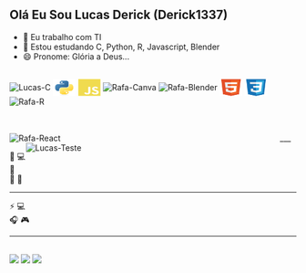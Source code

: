 ## Olá Eu Sou Lucas Derick (Derick1337)
- 🔭 Eu trabalho com TI
- 🌱 Estou estudando C, Python, R, Javascript, Blender
- 😄 Pronome: Glória a Deus...
<div style="display: inline_block"><br>
  <img align="center" alt="Lucas-C" height="30" width="40" src="https://cdn.jsdelivr.net/gh/devicons/devicon@latest/icons/c/c-original.svg">
  <img align="center" alt="Rafa-Python" height="30" width="40" src="https://raw.githubusercontent.com/devicons/devicon/master/icons/python/python-original.svg">
  <img align="center" alt="Rafa-Js" height="30" width="40" src="https://raw.githubusercontent.com/devicons/devicon/master/icons/javascript/javascript-plain.svg">
  <img align="center" alt="Rafa-Canva" height="30" width="40" src="https://cdn.jsdelivr.net/gh/devicons/devicon@latest/icons/canva/canva-original.svg">
  <img align="center" alt="Rafa-Blender" height="30" width="40" src="https://cdn.jsdelivr.net/gh/devicons/devicon@latest/icons/blender/blender-original.svg">
  <img align="center" alt="Rafa-HTML" height="30" width="40" src="https://raw.githubusercontent.com/devicons/devicon/master/icons/html5/html5-original.svg">
  <img align="center" alt="Rafa-CSS" height="30" width="40" src="https://raw.githubusercontent.com/devicons/devicon/master/icons/css3/css3-original.svg">
  <img align="center" alt="Rafa-R" height="30" width="40" src="https://cdn.jsdelivr.net/gh/devicons/devicon@latest/icons/rstudio/rstudio-original.svg">
</div>
  
  ##
 
<div style="display: inline_block"><br>
    <img align="left" alt="Rafa-React" width="475 em" src="https://github-readme-stats.vercel.app/api?username=Derick1337&show_icons=true&theme=transparent&hide_rank=true">
    <img align=right alt="Lucas-Teste" width="475 em" src="https://github-readme-stats.vercel.app/api/top-langs/?username=Derick1337&layout=donut&theme=transparent">
  ___
</div>
               
:crown:
:computer:
:space_invader:                                                                       
:space_invader:
:space_invader:
***
:zap:
:computer:              
:headphones:
:video_game:
___ 
<div style="display: inline_block"><br>
  <a href="https://www.instagram.com/derick_1337" target="_blank"><img src="https://img.shields.io/badge/-Instagram-%23E4405F?style=for-the-badge&logo=instagram&logoColor=white" target="_blank"></a>
  <a href = "mailto:lucaspereiraderick@gmail.com"><img src="https://img.shields.io/badge/-Gmail-%23333?style=for-the-badge&logo=gmail&logoColor=white" target="_blank"></a>
  <a href="https://www.linkedin.com/in/lucas-derick-silva-pereira-507861276/" target="_blank"><img src="https://img.shields.io/badge/-LinkedIn-%230077B5?style=for-the-badge&logo=linkedin&logoColor=white" target="_blank"></a> 
  
</div>
